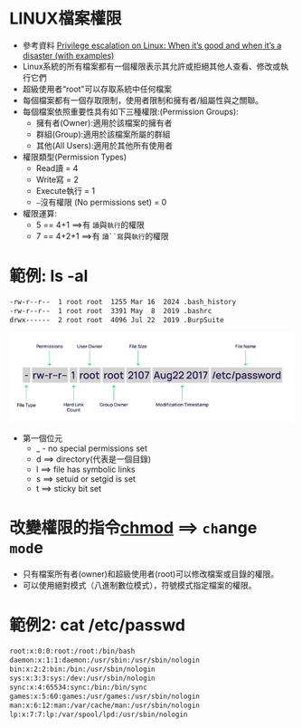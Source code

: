 # LINUX檔案權限
- 參考資料 [Privilege escalation on Linux: When it’s good and when it’s a disaster (with examples)](https://delinea.com/blog/linux-privilege-escalation)
- Linux系統的所有檔案都有一個權限表示其允許或拒絕其他人查看、修改或執行它們
- 超級使用者“root"可以存取系統中任何檔案
- 每個檔案都有一個存取限制，使用者限制和擁有者/組屬性與之關聯。
- 每個檔案依照重要性具有如下三種權限:(Permission Groups):
  - 擁有者(Owner):適用於該檔案的擁有者
  - 群組(Group):適用於該檔案所屬的群組
  - 其他(All Users):適用於其他所有使用者
- 權限類型(Permission Types)
  - Read讀 = 4
  - Write寫 = 2
  - Execute執行 = 1
  - `–`沒有權限 (No permissions set) = 0
- 權限運算:
  - 5 == 4+1 ==>有 `讀`與`執行`的權限
  - 7 == 4+2+1 ==>有 `讀``寫`與`執行`的權限

# 範例: ls -al
```
-rw-r--r--  1 root root  1255 Mar 16  2024 .bash_history
-rw-r--r--  1 root root  3391 May  8  2019 .bashrc
drwx------  2 root root  4096 Jul 22  2019 .BurpSuite
```
![passwd.jpg](passwd.jpg)

- 第一個位元
  - _ - no special permissions set
  - d ==> directory(代表是一個目錄)
  - l ==> file has symbolic links
  - s ==> setuid or setgid is set
  - t ==> sticky bit set
# 改變權限的指令[chmod](https://zh.wikipedia.org/zh-tw/Chmod) ==> `ch`ange `mod`e
- 只有檔案所有者(owner)和超級使用者(root)可以修改檔案或目錄的權限。
- 可以使用絕對模式（八進制數位模式），符號模式指定檔案的權限。


# 範例2: cat /etc/passwd
```
root:x:0:0:root:/root:/bin/bash
daemon:x:1:1:daemon:/usr/sbin:/usr/sbin/nologin
bin:x:2:2:bin:/bin:/usr/sbin/nologin
sys:x:3:3:sys:/dev:/usr/sbin/nologin
sync:x:4:65534:sync:/bin:/bin/sync
games:x:5:60:games:/usr/games:/usr/sbin/nologin
man:x:6:12:man:/var/cache/man:/usr/sbin/nologin
lp:x:7:7:lp:/var/spool/lpd:/usr/sbin/nologin
```


